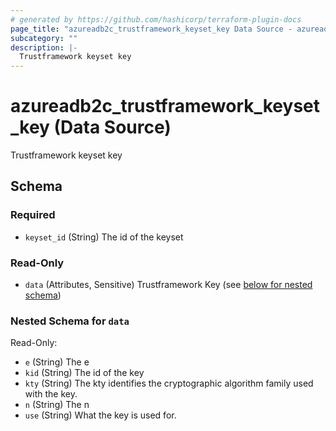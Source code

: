 ```yaml
---
# generated by https://github.com/hashicorp/terraform-plugin-docs
page_title: "azureadb2c_trustframework_keyset_key Data Source - azureadb2c"
subcategory: ""
description: |-
  Trustframework keyset key
---
```


# azureadb2c_trustframework_keyset_key (Data Source)

Trustframework keyset key



<!-- schema generated by tfplugindocs -->
## Schema

### Required

- `keyset_id` (String) The id of the keyset

### Read-Only

- `data` (Attributes, Sensitive) Trustframework Key (see [below for nested schema](#nestedatt--data))

<a id="nestedatt--data"></a>
### Nested Schema for `data`

Read-Only:

- `e` (String) The e
- `kid` (String) The id of the key
- `kty` (String) The kty identifies the cryptographic algorithm family used with the key.
- `n` (String) The n
- `use` (String) What the key is used for.
